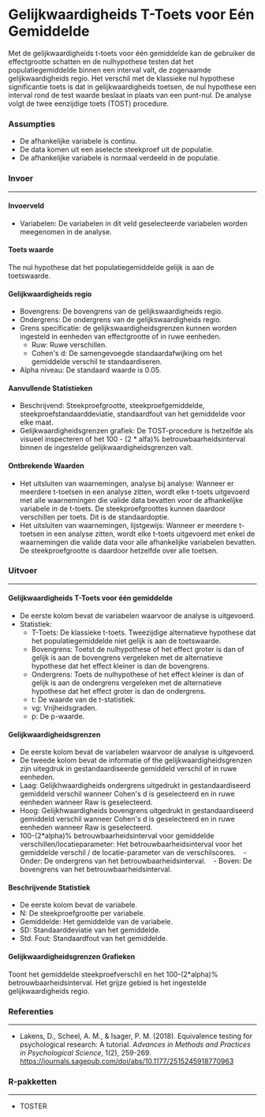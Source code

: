 Gelijkwaardigheids T-Toets voor Eén Gemiddelde
==========================

Met de gelijkwaardigheids t-toets voor één gemiddelde kan de gebruiker de effectgrootte schatten en de nulhypothese testen dat het populatiegemiddelde binnen een interval valt, de zogenaamde gelijkwaardigheids regio.
Het verschil met de klassieke nul hypothese significantie toets is dat in gelijkwaardigheids toetsen, de nul hypothese een interval rond de test waarde beslaat in plaats van een punt-nul. De analyse volgt de twee eenzijdige toets (TOST) procedure.

### Assumpties
- De afhankelijke variabele is continu.
- De data komen uit een aselecte steekproef uit de populatie.
- De afhankelijke variabele is normaal verdeeld in de populatie.

### Invoer
-------
#### Invoerveld
- Variabelen: De variabelen in dit veld geselecteerde variabelen worden meegenomen in de analyse.

#### Toets waarde
The nul hypothese dat het populatiegemiddelde gelijk is aan de toetswaarde.

#### Gelijkwaardigheids regio
- Bovengrens: De bovengrens van de gelijkswaardigheids regio.
- Ondergrens: De ondergrens van de gelijkswaardigheids regio.
- Grens specificatie: de gelijkswaardigheidsgrenzen kunnen worden ingesteld in eenheden van effectgrootte of in ruwe eenheden.
  - Ruw: Ruwe verschillen.
  - Cohen's d: De samengevoegde standaardafwijking om het gemiddelde verschil te standaardiseren.
- Alpha niveau: De standaard waarde is 0.05.

#### Aanvullende Statistieken
- Beschrijvend: Steekproefgrootte, steekproefgemiddelde, steekproefstandaarddeviatie, standaardfout van het gemiddelde voor elke maat.
- Gelijkwaardigheidsgrenzen grafiek: De TOST-procedure is hetzelfde als visueel inspecteren of het 100 - (2 * alfa)% betrouwbaarheidsinterval binnen de ingestelde gelijkwaardigheidsgrenzen valt.

#### Ontbrekende Waarden
 - Het uitsluiten van waarnemingen, analyse bij analyse: Wanneer er meerdere t-toetsen in een analyse zitten, wordt elke t-toets uitgevoerd met alle waarnemingen die valide data bevatten voor de afhankelijke variabele in de t-toets. De steekproefgroottes kunnen daardoor verschillen per toets. Dit is de standaardoptie.
 - Het uitsluiten van waarnemingen, lijstgewijs: Wanneer er meerdere t-toetsen in een analyse zitten, wordt elke t-toets uitgevoerd met enkel de waarnemingen die valide data voor alle afhankelijke variabelen bevatten. De steekproefgrootte is daardoor hetzelfde over alle toetsen.

### Uitvoer
-------

#### Gelijkwaardigheids T-Toets voor één gemiddelde
- De eerste kolom bevat de variabelen waarvoor de analyse is uitgevoerd.
- Statistiek:
  - T-Toets: De klassieke t-toets. Tweezijdige alternatieve hypothese dat het populatiegemiddelde niet gelijk is aan de toetswaarde.
  - Bovengrens: Toetst de nulhypothese of het effect groter is dan of gelijk is aan de bovengrens vergeleken met de alternatieve hypothese dat het effect kleiner is dan de bovengrens.
  - Ondergrens: Toets de nulhypothese of het effect kleiner is dan of gelijk is aan de ondergrens vergeleken met de alternatieve hypothese dat het effect groter is dan de ondergrens.
  - t: De waarde van de t-statistiek.
  - vg: Vrijheidsgraden.
  - p: De p-waarde.

#### Gelijkwaardigheidsgrenzen
- De eerste kolom bevat de variabelen waarvoor de analyse is uitgevoerd.
- De tweede kolom bevat de informatie of the gelijkwaardigheidsgrenzen zijn uitegdruk in gestandaardiseerde gemiddeld verschil of in ruwe eenheden.
- Laag: Gelijkhwaardigheids ondergrens uitgedrukt in gestandaardiseerd gemiddeld verschil wanneer Cohen's d is geselecteerd en in ruwe eenheden wanneer Raw is geselecteerd.
- Hoog: Gelijkhwaardigheids bovengrens uitgedrukt in gestandaardiseerd gemiddeld verschil wanneer Cohen's d is geselecteerd en in ruwe eenheden wanneer Raw is geselecteerd.
- 100-(2*alpha)% betrouwbaarheidsinterval voor gemiddelde verschillen/locatieparameter: Het betrouwbaarheidsinterval voor het gemiddelde verschil / de locatie-parameter van de verschilscores.
   - Onder: De ondergrens van het betrouwbaarheidsinterval.
   - Boven: De bovengrens van het betrouwbaarheidsinterval.

#### Beschrijvende Statistiek
- De eerste kolom bevat de variabele.
- N: De steekproefgrootte per variabele.
- Gemiddelde: Het gemiddelde van de variabele.
- SD: Standaarddeviatie van het gemiddelde.
- Std. Fout: Standaardfout van het gemiddelde.

#### Gelijkwaardigheidsgrenzen Grafieken
Toont het gemiddelde steekproefverschil en het 100-(2*alpha)% betrouwbaarheidsinterval. Het grijze gebied is het ingestelde gelijkwaardigheids regio.

### Referenties
-------
- Lakens, D., Scheel, A. M., & Isager, P. M. (2018). Equivalence testing for psychological research: A tutorial. *Advances in Methods and Practices in Psychological Science*, 1(2), 259-269. <a href="https://journals.sagepub.com/doi/abs/10.1177/2515245918770963">https://journals.sagepub.com/doi/abs/10.1177/2515245918770963</a>

### R-pakketten
---
- TOSTER

